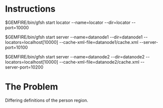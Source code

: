 # Instructions

$GEMFIRE/bin/gfsh start locator --name=locator --dir=locator --port=10000

$GEMFIRE/bin/gfsh start server --name=datanode1 --dir=datanode1 --locators=localhost[10000] --cache-xml-file=datanode1/cache.xml --server-port=10100

$GEMFIRE/bin/gfsh start server --name=datanode2 --dir=datanode2 --locators=localhost[10000] --cache-xml-file=datanode2/cache.xml --server-port=10200

# The Problem

Differing definitions of the person region.  
